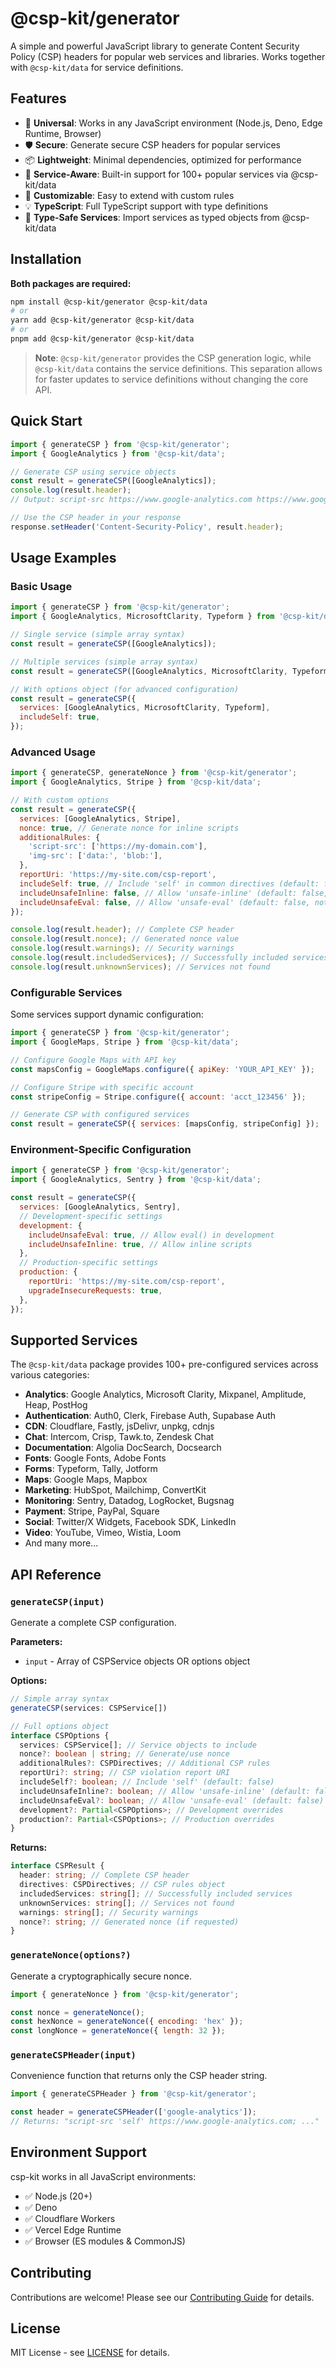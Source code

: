 # @csp-kit/generator

A simple and powerful JavaScript library to generate Content Security Policy (CSP) headers for popular web services and libraries. Works together with `@csp-kit/data` for service definitions.

## Features

- 🚀 **Universal**: Works in any JavaScript environment (Node.js, Deno, Edge Runtime, Browser)
- 🛡️ **Secure**: Generate secure CSP headers for popular services
- 📦 **Lightweight**: Minimal dependencies, optimized for performance
- 🎯 **Service-Aware**: Built-in support for 100+ popular services via @csp-kit/data
- 🔧 **Customizable**: Easy to extend with custom rules
- 💡 **TypeScript**: Full TypeScript support with type definitions
- 🔌 **Type-Safe Services**: Import services as typed objects from @csp-kit/data

## Installation

**Both packages are required:**

```bash
npm install @csp-kit/generator @csp-kit/data
# or
yarn add @csp-kit/generator @csp-kit/data
# or
pnpm add @csp-kit/generator @csp-kit/data
```

> **Note**: `@csp-kit/generator` provides the CSP generation logic, while `@csp-kit/data` contains the service definitions. This separation allows for faster updates to service definitions without changing the core API.

## Quick Start

```javascript
import { generateCSP } from '@csp-kit/generator';
import { GoogleAnalytics } from '@csp-kit/data';

// Generate CSP using service objects
const result = generateCSP([GoogleAnalytics]);
console.log(result.header);
// Output: script-src https://www.google-analytics.com https://www.googletagmanager.com; img-src https://www.google-analytics.com https://www.googletagmanager.com https://www.google.com; connect-src https://www.google-analytics.com https://analytics.google.com https://stats.g.doubleclick.net

// Use the CSP header in your response
response.setHeader('Content-Security-Policy', result.header);
```

## Usage Examples

### Basic Usage

```javascript
import { generateCSP } from '@csp-kit/generator';
import { GoogleAnalytics, MicrosoftClarity, Typeform } from '@csp-kit/data';

// Single service (simple array syntax)
const result = generateCSP([GoogleAnalytics]);

// Multiple services (simple array syntax)
const result = generateCSP([GoogleAnalytics, MicrosoftClarity, Typeform]);

// With options object (for advanced configuration)
const result = generateCSP({
  services: [GoogleAnalytics, MicrosoftClarity, Typeform],
  includeSelf: true,
});
```

### Advanced Usage

```javascript
import { generateCSP, generateNonce } from '@csp-kit/generator';
import { GoogleAnalytics, Stripe } from '@csp-kit/data';

// With custom options
const result = generateCSP({
  services: [GoogleAnalytics, Stripe],
  nonce: true, // Generate nonce for inline scripts
  additionalRules: {
    'script-src': ['https://my-domain.com'],
    'img-src': ['data:', 'blob:'],
  },
  reportUri: 'https://my-site.com/csp-report',
  includeSelf: true, // Include 'self' in common directives (default: false)
  includeUnsafeInline: false, // Allow 'unsafe-inline' (default: false, not recommended)
  includeUnsafeEval: false, // Allow 'unsafe-eval' (default: false, not recommended)
});

console.log(result.header); // Complete CSP header
console.log(result.nonce); // Generated nonce value
console.log(result.warnings); // Security warnings
console.log(result.includedServices); // Successfully included services
console.log(result.unknownServices); // Services not found
```

### Configurable Services

Some services support dynamic configuration:

```javascript
import { generateCSP } from '@csp-kit/generator';
import { GoogleMaps, Stripe } from '@csp-kit/data';

// Configure Google Maps with API key
const mapsConfig = GoogleMaps.configure({ apiKey: 'YOUR_API_KEY' });

// Configure Stripe with specific account
const stripeConfig = Stripe.configure({ account: 'acct_123456' });

// Generate CSP with configured services
const result = generateCSP({ services: [mapsConfig, stripeConfig] });
```

### Environment-Specific Configuration

```javascript
import { generateCSP } from '@csp-kit/generator';
import { GoogleAnalytics, Sentry } from '@csp-kit/data';

const result = generateCSP({
  services: [GoogleAnalytics, Sentry],
  // Development-specific settings
  development: {
    includeUnsafeEval: true, // Allow eval() in development
    includeUnsafeInline: true, // Allow inline scripts
  },
  // Production-specific settings
  production: {
    reportUri: 'https://my-site.com/csp-report',
    upgradeInsecureRequests: true,
  },
});
```

## Supported Services

The `@csp-kit/data` package provides 100+ pre-configured services across various categories:

- **Analytics**: Google Analytics, Microsoft Clarity, Mixpanel, Amplitude, Heap, PostHog
- **Authentication**: Auth0, Clerk, Firebase Auth, Supabase Auth
- **CDN**: Cloudflare, Fastly, jsDelivr, unpkg, cdnjs
- **Chat**: Intercom, Crisp, Tawk.to, Zendesk Chat
- **Documentation**: Algolia DocSearch, Docsearch
- **Fonts**: Google Fonts, Adobe Fonts
- **Forms**: Typeform, Tally, Jotform
- **Maps**: Google Maps, Mapbox
- **Marketing**: HubSpot, Mailchimp, ConvertKit
- **Monitoring**: Sentry, Datadog, LogRocket, Bugsnag
- **Payment**: Stripe, PayPal, Square
- **Social**: Twitter/X Widgets, Facebook SDK, LinkedIn
- **Video**: YouTube, Vimeo, Wistia, Loom
- And many more...

## API Reference

### `generateCSP(input)`

Generate a complete CSP configuration.

**Parameters:**

- `input` - Array of CSPService objects OR options object

**Options:**

```typescript
// Simple array syntax
generateCSP(services: CSPService[])

// Full options object
interface CSPOptions {
  services: CSPService[]; // Service objects to include
  nonce?: boolean | string; // Generate/use nonce
  additionalRules?: CSPDirectives; // Additional CSP rules
  reportUri?: string; // CSP violation report URI
  includeSelf?: boolean; // Include 'self' (default: false)
  includeUnsafeInline?: boolean; // Allow 'unsafe-inline' (default: false)
  includeUnsafeEval?: boolean; // Allow 'unsafe-eval' (default: false)
  development?: Partial<CSPOptions>; // Development overrides
  production?: Partial<CSPOptions>; // Production overrides
}
```

**Returns:**

```typescript
interface CSPResult {
  header: string; // Complete CSP header
  directives: CSPDirectives; // CSP rules object
  includedServices: string[]; // Successfully included services
  unknownServices: string[]; // Services not found
  warnings: string[]; // Security warnings
  nonce?: string; // Generated nonce (if requested)
}
```

### `generateNonce(options?)`

Generate a cryptographically secure nonce.

```javascript
import { generateNonce } from '@csp-kit/generator';

const nonce = generateNonce();
const hexNonce = generateNonce({ encoding: 'hex' });
const longNonce = generateNonce({ length: 32 });
```

### `generateCSPHeader(input)`

Convenience function that returns only the CSP header string.

```javascript
import { generateCSPHeader } from '@csp-kit/generator';

const header = generateCSPHeader(['google-analytics']);
// Returns: "script-src 'self' https://www.google-analytics.com; ..."
```

## Environment Support

csp-kit works in all JavaScript environments:

- ✅ Node.js (20+)
- ✅ Deno
- ✅ Cloudflare Workers
- ✅ Vercel Edge Runtime
- ✅ Browser (ES modules & CommonJS)

## Contributing

Contributions are welcome! Please see our [Contributing Guide](../../CONTRIBUTING.md) for details.

## License

MIT License - see [LICENSE](../../LICENSE) for details.
